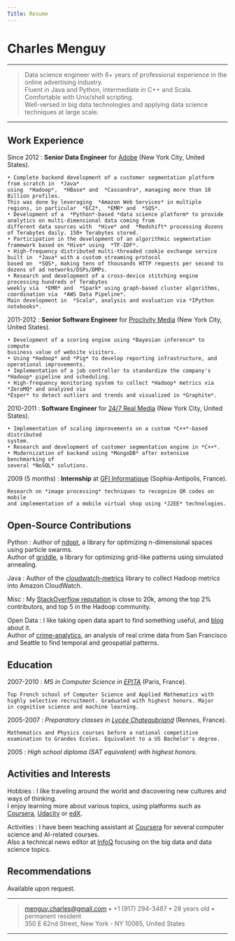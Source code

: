 ```yaml
---
Title: Resume
---
```


Charles Menguy
==============

----

>  Data science engineer with 6+ years of professional experience in the online advertising industry.  
>  Fluent in Java and Python, intermediate in C++ and Scala. Comfortable with Unix/shell scripting.  
>  Well-versed in big data technologies and applying data science techniques at large scale.

----

Work Experience
---------------

Since 2012
:   **Senior Data Engineer** for [Adobe](http://www.adobe.com/)
    (New York City, United States).

    • Complete backend development of a customer segmentation platform from scratch in  *Java*
    using  *Hadoop*,  *HBase* and  *Cassandra*, managing more than 10 Billion profiles.
    This was done by leveraging  *Amazon Web Services* in multiple regions, in particular  *EC2*,  *EMR* and  *SQS*.  
    • Development of a  *Python*-based *data science platform* to provide analytics on multi-dimensional data coming from
    different data sources with  *Hive* and  *Redshift* processing dozens of Terabytes daily. 150+ Terabytes stored.  
    • Participation in the development of an algorithmic segmentation framework based on *Hive* using  *TF-IDF*.  
    • High-frequency distributed multi-threaded cookie exchange service built in  *Java* with a custom streaming protocol
    based on  *SQS*, making tens of thousands HTTP requests per second to dozens of ad networks/DSPs/DMPs.  
    • Research and development of a cross-device stitching engine processing hundreds of Terabytes
    weekly via  *EMR* and  *Spark* using graph-based cluster algorithms, coordination via  *AWS Data Pipeline*.
    Main development in  *Scala*, analysis and evaluation via *IPython notebooks*.

2011-2012
:   **Senior Software Engineer** for [Proclivity Media](https://www.proclivitymedia.com/)
    (New York City, United States).

    • Development of a scoring engine using *Bayesian inference* to compute
    business value of website visitors.  
    • Using *Hadoop* and *Pig* to develop reporting infrastructure, and operational improvements.  
    • Implementation of a job controller to standardize the company's *Hadoop* pipeline and scheduling.  
    • High-frequency monitoring system to collect *Hadoop* metrics via *ZeroMQ* and analyzed via
    *Esper* to detect outliers and trends and visualized in *Graphite*.

2010-2011
:   **Software Engineer** for [24/7 Real Media](https://www.xaxis.com/)
    (New York City, United States).

    • Implementation of scaling improvements on a custom *C++*-based distributed
    system.  
    • Research and development of customer segmentation engine in *C++*.  
    • Modernization of backend using *MongoDB* after extensive benchmarking of
    several *NoSQL* solutions.

2009 (5 months)
:   **Internship** at [GFI Informatique](http://www.gfi.fr/)
    (Sophia-Antipolis, France).

    Research on *image processing* techniques to recognize QR codes on mobile
    and implementation of a mobile virtual shop using *J2EE* technologies.

Open-Source Contributions
-------------------------

Python
:   Author of [ndopt](https://github.com/cmenguy/ndopt), a library for optimizing
    n-dimensional spaces using particle swarms.  
    Author of [griddle](https://github.com/cmenguy/griddle), a library for optimizing
    grid-like patterns using simulated annealing.

Java
:   Author of the [cloudwatch-metrics](https://github.com/cmenguy/cloudwatch-metrics)
    library to collect Hadoop metrics into Amazon CloudWatch.

Misc
:   My [StackOverflow reputation](http://stackoverflow.com/users/1332690/charles-menguy) 
    is close to 20k, among the top 2% contributors, and top 5 in the Hadoop community.

Open Data
:   I like taking open data apart to find something useful, and [blog](http://gradientdissent.com)
    about it.  
    Author of [crime-analytics](https://github.com/cmenguy/crime-analytics), an analysis of
    real crime data from San Francisco and Seattle to find temporal and geospatial patterns.

Education
---------

2007-2010
:   *MS in Computer Science in [EPITA](http://www.epita.fr/)* (Paris, France).

    Top French school of Computer Science and Applied Mathematics with
    highly selective recruitment. Graduated with highest honors. Major
    in cognitive science and machine learning.

2005-2007
:   *Preparatory classes in [Lycée Chateaubriand](http://www.lycee-chateaubriand.fr/)* (Rennes, France).

    Mathematics and Physics courses before a national competitive
    examination to Grandes Écoles. Equivalent to a US Bachelor's degree.

2005
:   *High school diploma (SAT equivalent) with highest honors*.

Activities and Interests
------------------------

Hobbies
:   I like traveling around the world and discovering new cultures and ways of thinking.  
    I enjoy learning more about various topics, using platforms such as [Coursera](https://www.coursera.org/), 
    [Udacity](https://www.udacity.com/me) or [edX](https://www.edx.org/).

Activities
:   I have been teaching assistant at [Coursera](https://www.coursera.org/user/i/e6c7809cb65307e8057090514dd4367e) 
    for several computer science and AI-related courses.  
    Also a technical news editor at [InfoQ](http://www.infoq.com/author/Charles-Menguy) 
    focusing on the big data and data science topics.

Recommendations
---------------

Available upon request.  


----

> <menguy.charles@gmail.com> • +1 (917) 294-3487 • 28 years old • permanent resident  
>  350 E 62nd Street, New York - NY 10065, United States

----